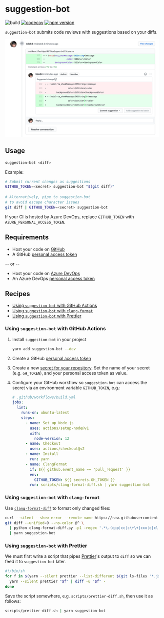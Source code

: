 # suggestion-bot

![build](https://github.com/tido64/suggestion-bot/workflows/build/badge.svg)
[![codecov](https://codecov.io/gh/tido64/suggestion-bot/branch/master/graph/badge.svg)](https://codecov.io/gh/tido64/suggestion-bot)
[![npm version](https://badgen.net/npm/v/suggestion-bot)](https://www.npmjs.com/package/suggestion-bot)

`suggestion-bot` submits code reviews with suggestions based on your diffs.

![screenshot of code review with suggestions](docs/screenshot.png)

## Usage

```sh
suggestion-bot <diff>
```

Example:

```sh
# Submit current changes as suggestions
GITHUB_TOKEN=<secret> suggestion-bot "$(git diff)"

# Alternatively, pipe to suggestion-bot
# to avoid escape character issues
git diff | GITHUB_TOKEN=<secret> suggestion-bot
```

If your CI is hosted by Azure DevOps, replace `GITHUB_TOKEN` with
`AZURE_PERSONAL_ACCESS_TOKEN`.

## Requirements

- Host your code on [GitHub](https://github.com/)
- A GitHub
  [personal access token](https://docs.github.com/en/github/authenticating-to-github/creating-a-personal-access-token)

-- or --

- Host your code on [Azure DevOps](https://dev.azure.com/)
- An Azure DevOps
  [personal access token](https://docs.microsoft.com/en-us/azure/devops/organizations/accounts/use-personal-access-tokens-to-authenticate?view=azure-devops&tabs=preview-page)

## Recipes

- [Using `suggestion-bot` with GitHub Actions](#using-suggestion-bot-with-github-actions)
- [Using `suggestion-bot` with `clang-format`](#using-suggestion-bot-with-clang-format)
- [Using `suggestion-bot` with Prettier](#using-suggestion-bot-with-prettier)

### Using `suggestion-bot` with GitHub Actions

1. Install `suggestion-bot` in your project

   ```sh
   yarn add suggestion-bot --dev
   ```

2. Create a GitHub
   [personal access token](https://docs.github.com/en/github/authenticating-to-github/creating-a-personal-access-token)

3. Create a new
   [secret for your repository](https://docs.github.com/en/actions/configuring-and-managing-workflows/creating-and-storing-encrypted-secrets#creating-encrypted-secrets-for-a-repository).
   Set the name of your secret (e.g. `GH_TOKEN`), and your personal access token
   as value.

4. Configure your GitHub workflow so `suggestion-bot` can access the secret via
   an environment variable `GITHUB_TOKEN`, e.g.:

   ```yaml
   # .github/workflows/build.yml
   jobs:
     lint:
       runs-on: ubuntu-latest
       steps:
         - name: Set up Node.js
           uses: actions/setup-node@v1
           with:
             node-version: 12
         - name: Checkout
           uses: actions/checkout@v2
         - name: Install
           run: yarn
         - name: ClangFormat
           if: ${{ github.event_name == 'pull_request' }}
           env:
             GITHUB_TOKEN: ${{ secrets.GH_TOKEN }}
           run: scripts/clang-format-diff.sh | yarn suggestion-bot
   ```

### Using `suggestion-bot` with `clang-format`

Use
[`clang-format-diff`](https://clang.llvm.org/docs/ClangFormat.html#script-for-patch-reformatting)
to format only changed files:

```sh
curl --silent --show-error --remote-name https://raw.githubusercontent.com/llvm/llvm-project/release/10.x/clang/tools/clang-format/clang-format-diff.py
git diff --unified=0 --no-color @^ \
  | python clang-format-diff.py -p1 -regex '.*\.(cpp|cc|c\+\+|cxx|c|cl|h|hh|hpp|m|mm|inc)' -sort-includes \
  | yarn suggestion-bot
```

### Using `suggestion-bot` with Prettier

We must first write a script that pipes [Prettier](https://prettier.io/)'s
output to `diff` so we can feed it to `suggestion-bot` later.

```sh
#!/bin/sh
for f in $(yarn --silent prettier --list-different $(git ls-files '*.js')); do
  yarn --silent prettier "$f" | diff -u "$f" -
done
```

Save the script somewhere, e.g. `scripts/prettier-diff.sh`, then use it as
follows:

```sh
scripts/prettier-diff.sh | yarn suggestion-bot
```
